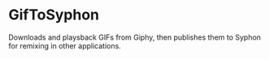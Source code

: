 # GifToSyphon
Downloads and playsback GIFs from Giphy, then publishes them to Syphon for remixing in other applications.
